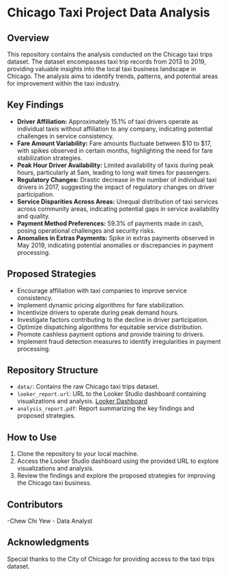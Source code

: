 # Chicago Taxi Project Data Analysis

## Overview
This repository contains the analysis conducted on the Chicago taxi trips dataset. The dataset encompasses taxi trip records from 2013 to 2019, providing valuable insights into the local taxi business landscape in Chicago. The analysis aims to identify trends, patterns, and potential areas for improvement within the taxi industry.

## Key Findings
- **Driver Affiliation:** Approximately 15.1% of taxi drivers operate as individual taxis without affiliation to any company, indicating potential challenges in service consistency.
- **Fare Amount Variability:** Fare amounts fluctuate between $10 to $17, with spikes observed in certain months, highlighting the need for fare stabilization strategies.
- **Peak Hour Driver Availability:** Limited availability of taxis during peak hours, particularly at 5am, leading to long wait times for passengers.
- **Regulatory Changes:** Drastic decrease in the number of individual taxi drivers in 2017, suggesting the impact of regulatory changes on driver participation.
- **Service Disparities Across Areas:** Unequal distribution of taxi services across community areas, indicating potential gaps in service availability and quality.
- **Payment Method Preferences:** 59.3% of payments made in cash, posing operational challenges and security risks.
- **Anomalies in Extras Payments:** Spike in extras payments observed in May 2019, indicating potential anomalies or discrepancies in payment processing.

## Proposed Strategies
- Encourage affiliation with taxi companies to improve service consistency.
- Implement dynamic pricing algorithms for fare stabilization.
- Incentivize drivers to operate during peak demand hours.
- Investigate factors contributing to the decline in driver participation.
- Optimize dispatching algorithms for equitable service distribution.
- Promote cashless payment options and provide training to drivers.
- Implement fraud detection measures to identify irregularities in payment processing.

## Repository Structure
- `data/`: Contains the raw Chicago taxi trips dataset.
- `looker_report.url`: URL to the Looker Studio dashboard containing visualizations and analysis. [Looker Dashboard](https://lookerstudio.google.com/reporting/5a0332e8-14f2-4183-81ac-a77a1e32872e)
- `analysis_report.pdf`: Report summarizing the key findings and proposed strategies.

## How to Use
1. Clone the repository to your local machine.
2. Access the Looker Studio dashboard using the provided URL to explore visualizations and analysis.
3. Review the findings and explore the proposed strategies for improving the Chicago taxi business.

## Contributors
-Chew Chi Yew - Data Analyst

## Acknowledgments
Special thanks to the City of Chicago for providing access to the taxi trips dataset.
